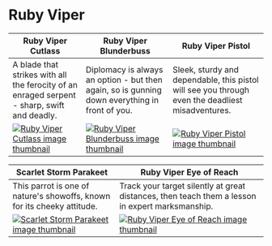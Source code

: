 # Ruby Viper

| Ruby Viper Cutlass | Ruby Viper Blunderbuss | Ruby Viper Pistol |
| ------------------ | ---------------------- | ----------------- |
| A blade that strikes with all the ferocity of an enraged serpent - sharp, swift and deadly. | Diplomacy is always an option - but then again, so is gunning down everything in front of you. | Sleek, sturdy and dependable, this pistol will see you through even the deadliest misadventures. |
| [![Ruby Viper Cutlass image thumbnail](https://seaofthieves.wiki.gg/images/d/d6/Ruby_Viper_Cutlass.png)](https://seaofthieves.wiki.gg/wiki/Ruby_Viper_Cutlass) | [![Ruby Viper Blunderbuss image thumbnail](https://seaofthieves.wiki.gg/images/8/8f/Ruby_Viper_Blunderbuss.png)](https://seaofthieves.wiki.gg/wiki/Ruby_Viper_Blunderbuss) | [![Ruby Viper Pistol image thumbnail](https://seaofthieves.wiki.gg/images/d/d5/Ruby_Viper_Pistol.png)](https://seaofthieves.wiki.gg/wiki/Ruby_Viper_Pistol) |

| Scarlet Storm Parakeet | Ruby Viper Eye of Reach |
| ---------------------- | ----------------------- |
| This parrot is one of nature's showoffs, known for its cheeky attitude. | Track your target silently at great distances, then teach them a lesson in expert marksmanship. |
| [![Scarlet Storm Parakeet image thumbnail](https://seaofthieves.wiki.gg/images/8/8d/Scarlet_Storm_Parakeet.png)](https://seaofthieves.wiki.gg/wiki/Scarlet_Storm_Parakeet) | [![Ruby Viper Eye of Reach image thumbnail](https://seaofthieves.wiki.gg/images/e/e5/Ruby_Viper_Eye_of_Reach.png)](https://seaofthieves.wiki.gg/wiki/Ruby_Viper_Eye_of_Reach) |
